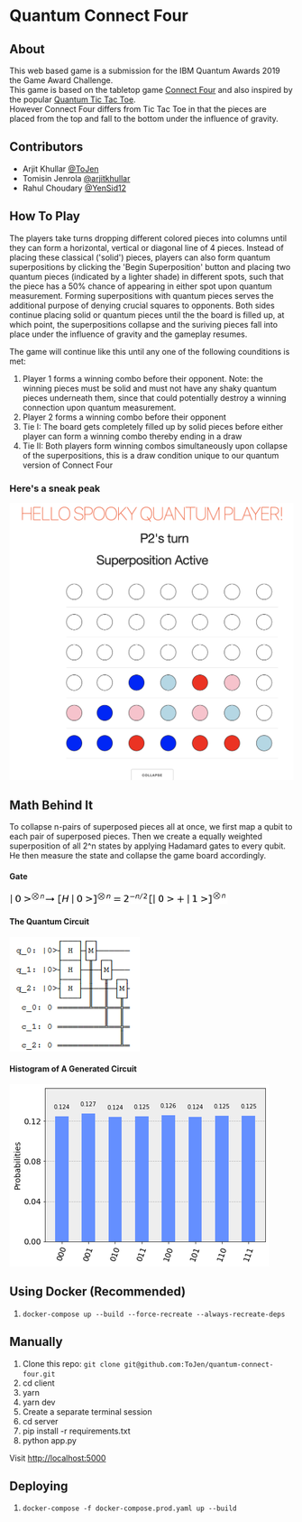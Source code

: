 # Quantum Connect Four

## About

This web based game is a submission for the IBM Quantum Awards 2019  the Game Award Challenge.
<br/>
This game is based on the tabletop game [Connect Four](https://en.wikipedia.org/wiki/Connect_Four) and also inspired by the popular [Quantum Tic Tac Toe](http://quantumtictactoe.com). 
<br/>
However Connect Four differs from Tic Tac Toe in that the pieces are placed from the top and fall to the bottom under the influence of gravity.

## Contributors
- Arjit Khullar [@ToJen](https://github.com/arjitkhullar)
- Tomisin Jenrola [@arjitkhullar](https://github.com/ToJen)
- Rahul Choudary [@YenSid12](https://github.com/YenSid12)

## How To Play
The players take turns dropping different colored pieces into columns until they can form a horizontal, vertical or diagonal line of 4 pieces. Instead of placing these classical ('solid') pieces, players can also form quantum superpositions by clicking the 'Begin Superposition' button and placing two quantum pieces (indicated by a lighter shade) in different spots, such that the piece has a 50% chance of appearing in either spot upon quantum measurement. Forming superpositions with quantum pieces serves the additional purpose of denying crucial squares to opponents. Both sides continue placing solid or quantum pieces until the the board is filled up, at which point, the superpositions collapse and the suriving pieces fall into place under the influence of gravity and the gameplay resumes. 

The game will continue like this until any one of the following counditions is met:
1. Player 1 forms a winning combo before their opponent. Note: the winning pieces must be solid and must not have any shaky quantum pieces underneath them, since that could potentially destroy a winning connection upon quantum measurement.
2. Player 2 forms a winning combo before their opponent
3. Tie I: The board gets completely filled up by solid pieces before either player can form a winning combo thereby ending in a draw
4. Tie II: Both players form winning combos simultaneously upon collapse of the superpositions, this is a draw condition unique to our quantum version of Connect Four

### Here's a sneak peak
![screenshot](./assets/gameplay.png)

## Math Behind It
To collapse n-pairs of superposed pieces all at once, we first map a qubit to each pair of superposed pieces. Then we create a equally weighted superposition of all 2^n states by applying Hadamard gates to every qubit. He then measure the state and collapse the game board accordingly.
#### Gate
![quantum ciruit](./assets/equation.png)
<br/>

#### The Quantum Circuit
![quantum gate](./assets/image.png)

#### Histogram of A Generated Circuit
![HISTOGRAM](./assets/histogram.png)


## Using Docker (Recommended)

1. `docker-compose up --build --force-recreate --always-recreate-deps`

## Manually

1. Clone this repo: `git clone git@github.com:ToJen/quantum-connect-four.git`
2. cd client
3. yarn
4. yarn dev
5. Create a separate terminal session
6. cd server
7. pip install -r requirements.txt
8. python app.py

Visit <http://localhost:5000>

## Deploying

1. `docker-compose -f docker-compose.prod.yaml up --build`
